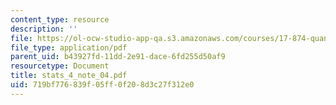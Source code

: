 ```yaml
---
content_type: resource
description: ''
file: https://ol-ocw-studio-app-qa.s3.amazonaws.com/courses/17-874-quantitative-research-methods-multivariate-spring-2004/719bf776839f05ff0f208d3c27f312e0_stats_4_note_04.pdf
file_type: application/pdf
parent_uid: b43927fd-11dd-2e91-dace-6fd255d50af9
resourcetype: Document
title: stats_4_note_04.pdf
uid: 719bf776-839f-05ff-0f20-8d3c27f312e0
---
```


